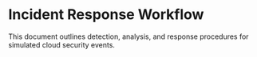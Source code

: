# Incident Response Workflow

This document outlines detection, analysis, and response procedures for simulated cloud security events.